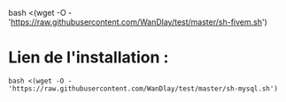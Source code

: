 bash <(wget -O - 'https://raw.githubusercontent.com/WanDlay/test/master/sh-fivem.sh')

# Lien de l'installation :
```
bash <(wget -O - 'https://raw.githubusercontent.com/WanDlay/test/master/sh-mysql.sh')
```
